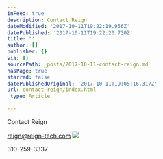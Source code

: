 ```yaml
---
inFeed: true
description: Contact Reign
dateModified: '2017-10-11T19:22:19.956Z'
datePublished: '2017-10-11T19:22:20.730Z'
title: ''
author: []
publisher: {}
via: {}
sourcePath: _posts/2017-10-11-contact-reign.md
hasPage: true
starred: false
datePublishedOriginal: '2017-10-11T19:05:16.317Z'
url: contact-reign/index.html
_type: Article

---
```

Contact Reign

reign@reign-tech.com
![](https://the-grid-user-content.s3-us-west-2.amazonaws.com/9501ad66-0084-4806-99d5-60d8ce845a8c.jpg)

310-259-3337